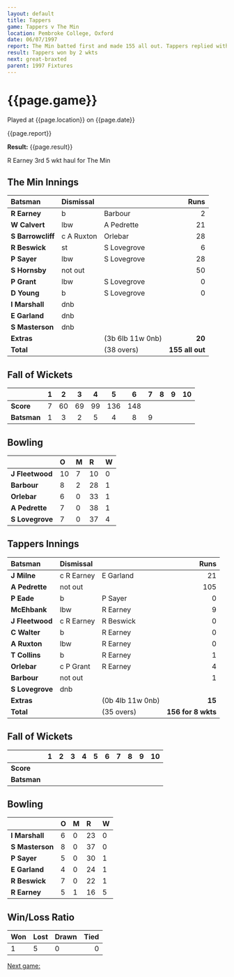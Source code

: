 ```yaml
---
layout: default
title: Tappers
game: Tappers v The Min
location: Pembroke College, Oxford
date: 06/07/1997
report: The Min batted first and made 155 all out. Tappers replied with 156 for 8 wkts
result: Tappers won by 2 wkts
next: great-braxted
parent: 1997 Fixtures
---
```


# {{page.game}}

Played at {{page.location}} on {{page.date}}

{{page.report}}

**Result:** {{page.result}}

R Earney 3rd 5 wkt haul for The Min

## The Min Innings

| Batsman | Dismissal |  | Runs |
|:---|:---|---|---:|
| **R Earney** | b | Barbour | 2 |
| **W Calvert** | lbw | A Pedrette | 21 |
| **S Barrowcliff** | c A Ruxton | Orlebar | 28 |
| **R Beswick** | st | S Lovegrove | 6 |
| **P Sayer** | lbw | S Lovegrove | 28 |
| **S Hornsby** | not out |  | 50 |
| **P Grant** | lbw | S Lovegrove | 0 |
| **D Young** | b | S Lovegrove | 0 |
| **I Marshall** | dnb |  |  |
| **E Garland** | dnb |  |  |
| **S Masterson** | dnb |  |  |
| **Extras** | | (3b 6lb 11w 0nb) | **20** |
| **Total** | | (38 overs) | **155 all out** |

## Fall of Wickets

| | 1 | 2 | 3 | 4 | 5 | 6 | 7 | 8 | 9 | 10 |
|---|:---:|:---:|:---:|:---:|:---:|:---:|:---:|:---:|:---:|:---:|
| **Score** | 7 | 60 | 69 | 99 | 136 | 148 |  |  |  |  |
| **Batsman** | 1 | 3 | 2 | 5 | 4 | 8 | 9 |  |  |  |

## Bowling

| | O | M | R | W |
|---|:---|:---|:---|:---|
| **J Fleetwood** | 10 | 7 | 10 | 0 |
| **Barbour** | 8 | 2 | 28 | 1 |
| **Orlebar** | 6 | 0 | 33 | 1 |
| **A Pedrette** | 7 | 0 | 38 | 1 |
| **S Lovegrove** | 7 | 0 | 37 | 4 |

## Tappers Innings

| Batsman | Dismissal |  | Runs |
|:---|:---|---|---:|
| **J Milne** | c R Earney | E Garland | 21 |
| **A Pedrette** | not out |  | 105 |
| **P Eade** | b | P Sayer | 0 |
| **McEhbank** | lbw | R Earney | 9 |
| **J Fleetwood** | c R Earney | R Beswick | 0 |
| **C Walter** | b | R Earney | 0 |
| **A Ruxton** | lbw | R Earney | 0 |
| **T Collins** | b | R Earney | 1 |
| **Orlebar** | c P Grant | R Earney | 4 |
| **Barbour** | not out |  | 1 |
| **S Lovegrove** | dnb |  |  |
| **Extras** | | (0b 4lb 11w 0nb) | **15** |
| **Total** | | (35 overs) | **156 for 8 wkts** |

## Fall of Wickets

| | 1 | 2 | 3 | 4 | 5 | 6 | 7 | 8 | 9 | 10 |
|---|:---:|:---:|:---:|:---:|:---:|:---:|:---:|:---:|:---:|:---:|
| **Score** |  |  |  |  |  |  |  |  |  |  |
| **Batsman** |  |  |  |  |  |  |  |  |  |  |

## Bowling

| | O | M | R | W |
|---|:---|:---|:---|:---|
| **I Marshall** | 6 | 0 | 23 | 0 |
| **S Masterson** | 8 | 0 | 37 | 0 |
| **P Sayer** | 5 | 0 | 30 | 1 |
| **E Garland** | 4 | 0 | 24 | 1 |
| **R Beswick** | 7 | 0 | 22 | 1 |
| **R Earney** | 5 | 1 | 16 | 5 |

## Win/Loss Ratio

| Won | Lost | Drawn | Tied |
|:---|:---|:---|---:|
| 1 | 5 | 0 | 0 |

[Next game:]({{page.next}})